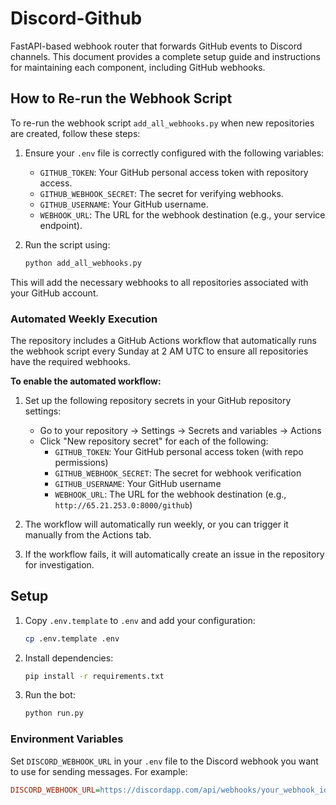 # Discord-Github

FastAPI-based webhook router that forwards GitHub events to Discord channels. This document provides a complete setup guide and instructions for maintaining each component, including GitHub webhooks.

## How to Re-run the Webhook Script

To re-run the webhook script `add_all_webhooks.py` when new repositories are created, follow these steps:

1. Ensure your `.env` file is correctly configured with the following variables:
   - `GITHUB_TOKEN`: Your GitHub personal access token with repository access.
   - `GITHUB_WEBHOOK_SECRET`: The secret for verifying webhooks.
   - `GITHUB_USERNAME`: Your GitHub username.
   - `WEBHOOK_URL`: The URL for the webhook destination (e.g., your service endpoint).

2. Run the script using:
   ```bash
   python add_all_webhooks.py
   ```

This will add the necessary webhooks to all repositories associated with your GitHub account.

### Automated Weekly Execution

The repository includes a GitHub Actions workflow that automatically runs the webhook script every Sunday at 2 AM UTC to ensure all repositories have the required webhooks.

**To enable the automated workflow:**

1. Set up the following repository secrets in your GitHub repository settings:
   - Go to your repository → Settings → Secrets and variables → Actions
   - Click "New repository secret" for each of the following:
     - `GITHUB_TOKEN`: Your GitHub personal access token (with repo permissions)
     - `GITHUB_WEBHOOK_SECRET`: The secret for webhook verification
     - `GITHUB_USERNAME`: Your GitHub username
     - `WEBHOOK_URL`: The URL for the webhook destination (e.g., `http://65.21.253.0:8000/github`)

2. The workflow will automatically run weekly, or you can trigger it manually from the Actions tab.

3. If the workflow fails, it will automatically create an issue in the repository for investigation.

## Setup

1. Copy `.env.template` to `.env` and add your configuration:
   ```bash
   cp .env.template .env
   ```
2. Install dependencies:
   ```bash
   pip install -r requirements.txt
   ```
3. Run the bot:
   ```bash
   python run.py
   ```

### Environment Variables

Set `DISCORD_WEBHOOK_URL` in your `.env` file to the Discord webhook you want to
use for sending messages. For example:

```ini
DISCORD_WEBHOOK_URL=https://discordapp.com/api/webhooks/your_webhook_id/your_webhook_token/github
```
